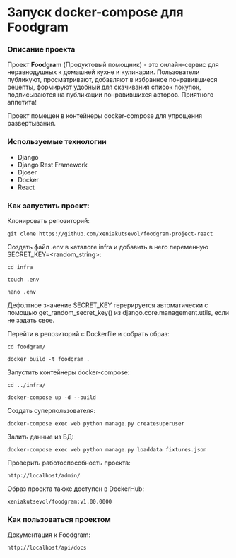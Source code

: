 # Запуск docker-compose для Foodgram

### Описание проекта

Проект **Foodgram** (Продуктовый помощник) - это онлайн-сервис для неравнодушных к домашней кухне и кулинарии. Пользователи публикуют, просматривают, добавляют в избранное понравившиеся рецепты, формируют удобный для скачивания список покупок, подписываются на публикации понравившихся авторов. Приятного аппетита!

Проект помещен в контейнеры docker-compose для упрощения развертывания.

### Используемые технологии
- Django
- Django Rest Framework
- Djoser
- Docker
- React

### Как запустить проект:

Клонировать репозиторий:

```
git clone https://github.com/xeniakutsevol/foodgram-project-react
```

Создать файл .env в каталогe infra и добавить в него переменную SECRET_KEY=<random_string>:

```
cd infra
```

```
touch .env
```

```
nano .env
```

Дефолтное значение SECRET_KEY герерируется автоматически с помощью get_random_secret_key() из django.core.management.utils, если не задать свое.


Перейти в репозиторий с Dockerfile и собрать образ:

```
cd foodgram/
```

```
docker build -t foodgram .
```

Запустить контейнеры docker-compose:

```
cd ../infra/
```

```
docker-compose up -d --build
```

Cоздать суперпользователя:

```
docker-compose exec web python manage.py createsuperuser
```

Залить данные из БД:

```
docker-compose exec web python manage.py loaddata fixtures.json
```

Проверить работоспособность проекта:

```
http://localhost/admin/
```

Образ проекта также доступен в DockerHub:

```
xeniakutsevol/foodgram:v1.00.0000
```

### Как пользоваться проектом

Документация к Foodgram:

```
http://localhost/api/docs
```
